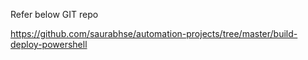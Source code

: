 Refer below GIT repo

<https://github.com/saurabhse/automation-projects/tree/master/build-deploy-powershell> 
